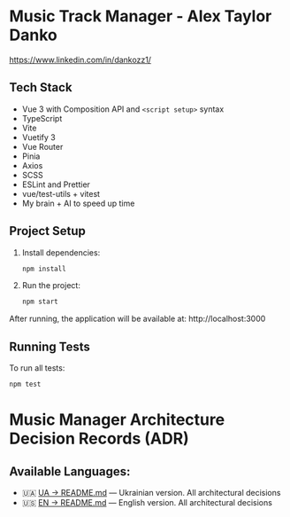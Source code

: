 # Music Track Manager - Alex Taylor Danko
https://www.linkedin.com/in/dankozz1/

## Tech Stack
- Vue 3 with Composition API and `<script setup>` syntax
- TypeScript
- Vite
- Vuetify 3
- Vue Router
- Pinia
- Axios
- SCSS
- ESLint and Prettier
- vue/test-utils + vitest
- My brain + AI to speed up time

## Project Setup

1. Install dependencies:
   ```bash
   npm install
   ```

2. Run the project:
   ```bash
   npm start
   ```

After running, the application will be available at: http://localhost:3000

## Running Tests

To run all tests:

```bash
npm test
```

# Music Manager Architecture Decision Records (ADR)

## Available Languages:
- 🇺🇦 [UA -> README.md](./docs/ADR/ua/README.md) — Ukrainian version. All architectural decisions
- 🇺🇸 [EN -> README.md](./docs/ADR/en/README.md) — English version. All architectural decisions 
